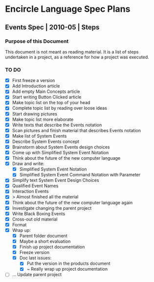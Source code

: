 ﻿Encircle Language Spec Plans
============================

Events Spec | 2010-05 | Steps
-----------------------------

### Purpose of this Document

This document is not meant as reading material. It is a list of steps undertaken in a project, as a reference for how a project was executed.

### TO DO

- [x] First freeze a version
- [x] Add Introduction article
- [x] Add empty Main Concepts article
- [x] Start writing Button Clicked article
- [x] Make topic list on the top of your head
- [x] Complete topic list by reading over loose ideas
- [x] Start drawing pictures
- [x] Make topic list more elaborate
- [x] Write texts that describe the Events notation
- [x] Scan pictures and finish material that describes Events notation
- [x] Make list of System Events
- [x] Describe System Events concept
- [x] Brainstorm about System Events design choices
- [x] Come up with Simplified System Event Notation
- [x] Think about the future of the new computer language
- [x] Draw and write:
    - [x] Simplified System Event Notation
    - [x] Simplified System Event Command Notation with Parameter
- [x] Simplify text System Event Design Choices
- [x] Qualified Event Names
- [x] Interaction Events
- [x] \> Almost finished all the material
- [x] Think about the future of the new computer language again
- [x] Investigate changing the parent project
- [x] Write Black Boxing Events
- [x] Cross-out old material
- [x] Format
- [x] Wrap up:
    - [x] Parent folder document
    - [x] Maybe a short evaluation
    - [x] Finish up project documentation
    - [x] Freeze version
    - [x] Doc last issues:
        - [x] Put the version in the products document
        - [x] ~ Really wrap up project documentation
- [ ] ... Update parent project